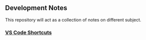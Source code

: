 ## Development Notes

This repository will act as a collection of notes on different subject. 

### [VS Code Shortcuts](vs_code.md)